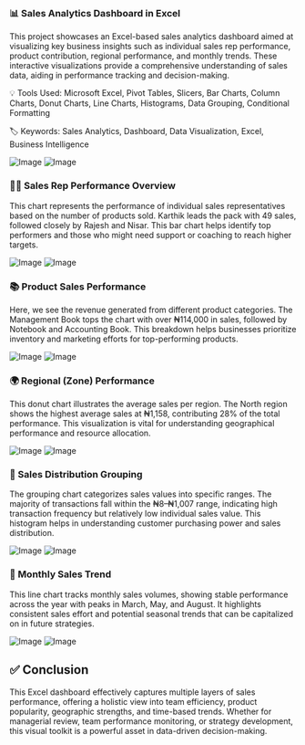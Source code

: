 ### 📊 Sales Analytics Dashboard in Excel

This project showcases an Excel-based sales analytics dashboard aimed at visualizing key business insights such as individual sales rep performance, product contribution, regional performance, and monthly trends. These interactive visualizations provide a comprehensive understanding of sales data, aiding in performance tracking and decision-making.

💡 Tools Used: Microsoft Excel, Pivot Tables, Slicers, Bar Charts, Column Charts, Donut Charts, Line Charts, Histograms, Data Grouping, Conditional Formatting

🏷️ Keywords: Sales Analytics, Dashboard, Data Visualization, Excel, Business Intelligence

![Image](https://github.com/user-attachments/assets/6964ad9f-c5c2-484d-b5ed-e25b899f507e)
![Image](https://github.com/user-attachments/assets/22e69326-3369-42b2-b443-cdebf91a5788)

### 🧑‍💼 Sales Rep Performance Overview 

This chart represents the performance of individual sales representatives based on the number of products sold. Karthik leads the pack with 49 sales, followed closely by Rajesh and Nisar. This bar chart helps identify top performers and those who might need support or coaching to reach higher targets.

![Image](https://github.com/user-attachments/assets/6964ad9f-c5c2-484d-b5ed-e25b899f507e)
![Image](https://github.com/user-attachments/assets/22e69326-3369-42b2-b443-cdebf91a5788)

### 📚 Product Sales Performance

Here, we see the revenue generated from different product categories. The Management Book tops the chart with over ₦114,000 in sales, followed by Notebook and Accounting Book. This breakdown helps businesses prioritize inventory and marketing efforts for top-performing products.

![Image](https://github.com/user-attachments/assets/1f99599c-2b3d-4744-ac62-0e296d3211c4)
![Image](https://github.com/user-attachments/assets/5e54e544-6438-4e88-bd9a-a1c5145f5d1d)

### 🌍 Regional (Zone) Performance
This donut chart illustrates the average sales per region. The North region shows the highest average sales at ₦1,158, contributing 28% of the total performance. This visualization is vital for understanding geographical performance and resource allocation.

![Image](https://github.com/user-attachments/assets/b730ed37-fb65-47b5-a4f9-6f2ddb26280a)
![Image](https://github.com/user-attachments/assets/4f87186c-cc4e-41ed-aba0-9a2516978eea)

### 🧮 Sales Distribution Grouping
The grouping chart categorizes sales values into specific ranges. The majority of transactions fall within the ₦8–₦1,007 range, indicating high transaction frequency but relatively low individual sales value. This histogram helps in understanding customer purchasing power and sales distribution.

![Image](https://github.com/user-attachments/assets/33aadd81-dce7-4ae4-b11c-459271a80983)
![Image](https://github.com/user-attachments/assets/e730101e-a6a9-4914-9607-380ef4e80821)  

### 📅 Monthly Sales Trend
This line chart tracks monthly sales volumes, showing stable performance across the year with peaks in March, May, and August. It highlights consistent sales effort and potential seasonal trends that can be capitalized on in future strategies.

![Image](https://github.com/user-attachments/assets/80529f6a-6ecf-4bce-94e5-3c9a4a67dc5b)
![Image](https://github.com/user-attachments/assets/e353175e-749f-44b1-b34f-c5a1545ce575)

## ✅ Conclusion
This Excel dashboard effectively captures multiple layers of sales performance, offering a holistic view into team efficiency, product popularity, geographic strengths, and time-based trends. Whether for managerial review, team performance monitoring, or strategy development, this visual toolkit is a powerful asset in data-driven decision-making.

